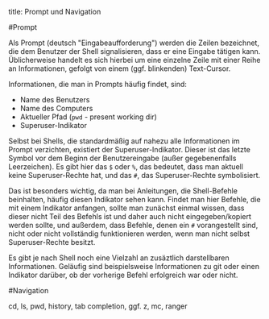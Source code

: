 title: Prompt und Navigation

#Prompt

Als Prompt (deutsch "Eingabeaufforderung") werden die Zeilen bezeichnet, die dem Benutzer der Shell signalisieren, dass er eine Eingabe tätigen kann. Üblicherweise handelt es sich hierbei um eine einzelne Zeile mit einer Reihe an Informationen, gefolgt von einem (ggf. blinkenden) Text-Cursor.

Informationen, die man in Prompts häufig findet, sind:
* Name des Benutzers
* Name des Computers
* Aktueller Pfad (`pwd` - present working dir)
* Superuser-Indikator

Selbst bei Shells, die standardmäßig auf nahezu alle Informationen im Prompt verzichten, existiert der Superuser-Indikator. Dieser ist das letzte Symbol vor dem Beginn der Benutzereingabe (außer gegebenenfalls Leerzeichen). Es gibt hier das `$` oder `%`, das bedeutet, dass man aktuell keine Superuser-Rechte hat, und das `#`, das Superuser-Rechte symbolisiert.

Das ist besonders wichtig, da man bei Anleitungen, die Shell-Befehle beinhalten, häufig diesen Indikator sehen kann. Findet man hier Befehle, die mit einem Indikator anfangen, sollte man zunächst einmal wissen, dass dieser nicht Teil des Befehls ist und daher auch nicht eingegeben/kopiert werden sollte, und außerdem, dass Befehle, denen ein `#` vorangestellt sind, nicht oder nicht vollständig funktionieren werden, wenn man nicht selbst Superuser-Rechte besitzt.

Es gibt je nach Shell noch eine Vielzahl an zusäztlich darstellbaren Informationen. Geläufig sind beispielsweise Informationen zu git oder einen Indikator darüber, ob der vorherige Befehl erfolgreich war oder nicht.

#Navigation

cd, ls, pwd, history, tab completion, ggf. z, mc, ranger
